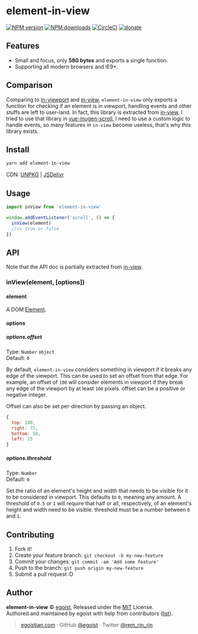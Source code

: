 # element-in-view

[![NPM version](https://img.shields.io/npm/v/element-in-view.svg?style=flat)](https://npmjs.com/package/element-in-view) [![NPM downloads](https://img.shields.io/npm/dm/element-in-view.svg?style=flat)](https://npmjs.com/package/element-in-view) [![CircleCI](https://circleci.com/gh/egoist/element-in-view/tree/master.svg?style=shield)](https://circleci.com/gh/egoist/element-in-view/tree/master)  [![donate](https://img.shields.io/badge/$-donate-ff69b4.svg?maxAge=2592000&style=flat)](https://github.com/egoist/donate)

## Features

- Small and focus, only **580 bytes** and exports a single function.
- Supporting all modern browsers and IE9+.

## Comparison

Comparing to [in-viewport](https://github.com/vvo/in-viewport) and [in-view](https://github.com/camwiegert/in-view), `element-in-view` only exports a function for checking if an element is in viewport, handling events and other stuffs are left to user-land. In fact, this library is extracted from [in-view](https://github.com/camwiegert/in-view), I tried to use that library in [vue-mugen-scroll](https://github.com/egoist/vue-mugen-scroll), I need to use a custom logic to handle events, so many features in `in-view` become useless, that's why this library exists.

## Install

```bash
yarn add element-in-view
```

CDN: [UNPKG](https://unpkg.com/element-in-view/dist/) | [JSDelivr](https://cdn.jsdelivr.net/npm/element-in-view/dist/)

## Usage

```js
import inView from 'element-in-view'

window.addEventListener('scroll', () => {
  inView(element)
  //=> true or false
})
```

## API

Note that the API doc is partially extracted from [in-view](https://github.com/camwiegert/in-view#api).

### inView(element, [options])

#### element

A DOM [Element](https://developer.mozilla.org/en-US/docs/Web/API/Element).

#### options

##### options.offset

Type: `Number` `object`<br>
Default: `0`

By default, `element-in-view` considers something in viewport if it breaks any edge of the viewport. This can be used to set an offset from that edge. For example, an offset of `100` will consider elements in viewport if they break any edge of the viewport by at least `100` pixels. offset can be a positive or negative integer.

Offset can also be set per-direction by passing an object.

```js
{
  top: 100,
  right: 75,
  bottom: 50,
  left: 25
}
```

##### options.threshold

Type: `Number`<br>
Default: `0`

Set the ratio of an element's height and width that needs to be visible for it to be considered in viewport. This defaults to `0`, meaning any amount. A threshold of `0.5` or `1` will require that half or all, respectively, of an element's height and width need to be visible. threshold must be a number between `0` and `1`.

## Contributing

1. Fork it!
2. Create your feature branch: `git checkout -b my-new-feature`
3. Commit your changes: `git commit -am 'Add some feature'`
4. Push to the branch: `git push origin my-new-feature`
5. Submit a pull request :D


## Author

**element-in-view** © [egoist](https://github.com/egoist), Released under the [MIT](./LICENSE) License.<br>
Authored and maintained by egoist with help from contributors ([list](https://github.com/egoist/element-in-view/contributors)).

> [egoistian.com](https://egoistian.com) · GitHub [@egoist](https://github.com/egoist) · Twitter [@rem_rin_rin](https://twitter.com/rem_rin_rin)

